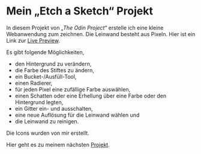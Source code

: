# Mein „Etch a Sketch“ Projekt

In diesem Projekt von <em>„The Odin Project“</em> erstelle ich eine kleine Webanwendung zum zeichnen. Die Leinwand besteht aus Pixeln. 
Hier ist ein Link zur [Live Preview](https://tomsoerr.github.io/odin-rock-paper-scissors/).

Es gibt folgende Möglichkeiten,
- den Hintergrund zu verändern,
- die Farbe des Stiftes zu ändern,
- ein Bucket-/Ausfüll-Tool,
- einen Radierer,
- für jeden Pixel eine zufällige Farbe auswählen,
- einen Schatten oder eine Erhellung über eine Farbe oder den Hintergrund legten,
- ein Gitter ein- und ausschalten,
- eine neue Auflösung für die Leinwand wählen und
- die Leinwand zu reinigen.

Die Icons wurden von mir erstellt.

Hier geht es zu meinem nächsten [Projekt](https://github.com/TomSoerr/odin-calculator).

